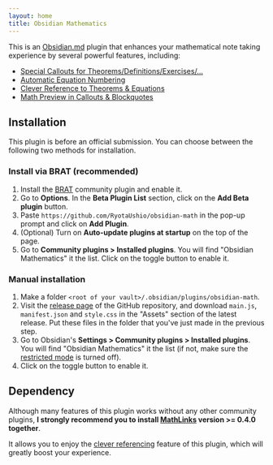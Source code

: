 ```yaml
---
layout: home
title: Obsidian Mathematics
---
```


This is an [Obsidian.md](https://obsidian.md/) plugin that enhances your mathematical note taking experience by several powerful features, including:

- [Special Callouts for Theorems/Definitions/Exercises/...](math-callouts)
- [Automatic Equation Numbering](equation-number)
- [Clever Reference to Theorems & Equations](cleveref)
- [Math Preview in Callouts & Blockquotes](math-preview)

## Installation

This plugin is before an official submission. 
You can choose between the following two methods for installation. 

### Install via BRAT (recommended)

1. Install the [BRAT](obsidian://show-plugin?id=obsidian42-brat) community plugin and enable it.
2. Go to **Options**. In the **Beta Plugin List** section, click on the **Add Beta plugin** button. 
3. Paste `https://github.com/RyotaUshio/obsidian-math` in the pop-up prompt and click on **Add Plugin**.
5. (Optional) Turn on **Auto-update plugins at startup** on the top of the page.
4. Go to **Community plugins > Installed plugins**. You will find "Obsidian Mathematics" it the list. Click on the toggle button to enable it.

### Manual installation

1. Make a folder `<root of your vault>/.obsidian/plugins/obsidian-math`.
2. Visit the [release page](https://github.com/RyotaUshio/obsidian-math/releases) of the GitHub repository, and download `main.js`, `manifest.json` and `style.css` in the "Assets" section of the latest release. Put these files in the folder that you've just made in the previous step.
3. Go to Obsidian's **Settings > Community plugins > Installed plugins**. You will find "Obsidian Mathematics" it the list (if not, make sure the [restricted mode](https://help.obsidian.md/Extending+Obsidian/Plugin+security#Restricted+mode) is turned off). 
4. Click on the toggle button to enable it.

## Dependency

Although many features of this plugin works without any other community plugins, **I strongly recommend you to install [MathLinks](obsidian://show-plugin?id=mathlinks) version >= 0.4.0 together**.

It allows you to enjoy the [clever referencing](cleveref) feature of this plugin, which will greatly boost your experience.
